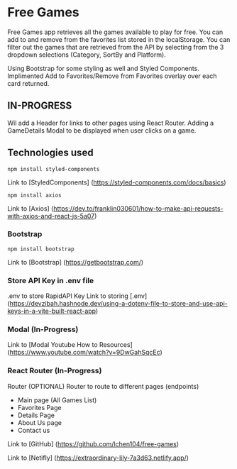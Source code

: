 # Free Games 

Free Games app retrieves all the games available to play for free.
You can add to and remove from the favorites list stored in the localStorage.
You can filter out the games that are retrieved from the API by selecting from the 3 dropdown selections (Category, SortBy and Platform).

Using Bootstrap for some styling as well and Styled Components. Implimented Add to Favorites/Remove from Favorites overlay over each card returned. 

## IN-PROGRESS
Wil add a Header for links to other pages using React Router.
Adding a GameDetails Modal to be displayed when user clicks on a game.


## Technologies used

```
npm install styled-components
```
Link to [StyledComponents] (https://styled-components.com/docs/basics)

```
npm install axios
```
Link to [Axios] (https://dev.to/franklin030601/how-to-make-api-requests-with-axios-and-react-js-5a07)


### Bootstrap
```
npm install bootstrap
```
Link to [Bootstrap] (https://getbootstrap.com/)

### Store API Key in .env file
.env to store RapidAPI Key
Link to storing [.env] (https://devzibah.hashnode.dev/using-a-dotenv-file-to-store-and-use-api-keys-in-a-vite-built-react-app)


### Modal (In-Progress)
Link to [Modal Youtube How to Resources] (https://www.youtube.com/watch?v=9DwGahSqcEc)


### React Router (In-Progress)
Router (OPTIONAL)
Router to route to different pages (endpoints)
- Main page (All Games List)
- Favorites Page
- Details Page
- About Us page
- Contact us  



Link to [GitHub] (https://github.com/lchen104/free-games)

Link to [Netifly] (https://extraordinary-lily-7a3d63.netlify.app/)
